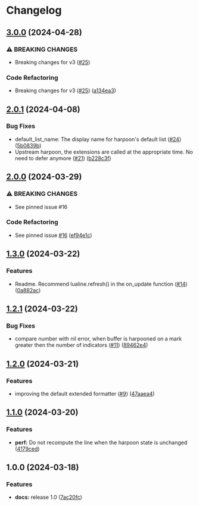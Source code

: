 # Changelog

## [3.0.0](https://github.com/abeldekat/harpoonline/compare/v2.0.1...v3.0.0) (2024-04-28)


### ⚠ BREAKING CHANGES

* Breaking changes for v3 ([#25](https://github.com/abeldekat/harpoonline/issues/25))

### Code Refactoring

* Breaking changes for v3 ([#25](https://github.com/abeldekat/harpoonline/issues/25)) ([a134ea3](https://github.com/abeldekat/harpoonline/commit/a134ea3d9bcccf988569e2fbe4f00dfff77fdc34))

## [2.0.1](https://github.com/abeldekat/harpoonline/compare/v2.0.0...v2.0.1) (2024-04-08)


### Bug Fixes

* default_list_name: The display name for harpoon's default list ([#24](https://github.com/abeldekat/harpoonline/issues/24)) ([5b0839b](https://github.com/abeldekat/harpoonline/commit/5b0839b0de3e0036dbed08b3b269719d28eb3545))
* Upstream harpoon, the extensions are called at the appropriate time. No need to defer anymore ([#21](https://github.com/abeldekat/harpoonline/issues/21)) ([b228c3f](https://github.com/abeldekat/harpoonline/commit/b228c3f712e30b87f372a9deae2b8a6522d6c421))

## [2.0.0](https://github.com/abeldekat/harpoonline/compare/v1.3.0...v2.0.0) (2024-03-29)


### ⚠ BREAKING CHANGES

* See pinned issue #16

### Code Refactoring

* See pinned issue [#16](https://github.com/abeldekat/harpoonline/issues/16) ([ef94e1c](https://github.com/abeldekat/harpoonline/commit/ef94e1c8b5377a897ceca48e9b7158bafa2b833f))

## [1.3.0](https://github.com/abeldekat/harpoonline/compare/v1.2.1...v1.3.0) (2024-03-22)


### Features

* Readme. Recommend lualine.refresh() in the on_update function ([#14](https://github.com/abeldekat/harpoonline/issues/14)) ([0a882ac](https://github.com/abeldekat/harpoonline/commit/0a882ac7ca08d06bc0f1cb08e9692b21ac9d0863))

## [1.2.1](https://github.com/abeldekat/harpoonline/compare/v1.2.0...v1.2.1) (2024-03-22)


### Bug Fixes

* compare number with nil error, when buffer is harpooned on a mark greater then the number of indicators ([#11](https://github.com/abeldekat/harpoonline/issues/11)) ([89462e4](https://github.com/abeldekat/harpoonline/commit/89462e497ad2573f2e280d102ce01ac863c2ae8d))

## [1.2.0](https://github.com/abeldekat/harpoonline/compare/v1.1.0...v1.2.0) (2024-03-21)


### Features

* improving the default extended formatter ([#9](https://github.com/abeldekat/harpoonline/issues/9)) ([47aaea4](https://github.com/abeldekat/harpoonline/commit/47aaea4bc01ed9d12f5ecdbb7318120583e55c36))

## [1.1.0](https://github.com/abeldekat/harpoonline/compare/v1.0.0...v1.1.0) (2024-03-20)


### Features

* **perf:** Do not recompute the line when the harpoon state is unchanged ([4179ced](https://github.com/abeldekat/harpoonline/commit/4179cedde2833a8cc4040f71782ca7afce72c255))

## 1.0.0 (2024-03-18)


### Features

* **docs:** release 1.0 ([7ac20fc](https://github.com/abeldekat/harpoonline/commit/7ac20fc81bf16ff23efa80558e003ba1d5a43733))
